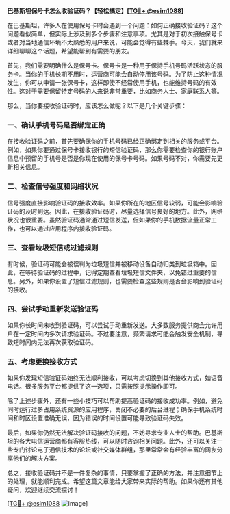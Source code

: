 **巴基斯坦保号卡怎么收验证码？【轻松搞定】[[TG💪+ @esim1088](https://t.me/s/esim1088)]**

在巴基斯坦，许多人在使用保号卡时会遇到一个问题：如何正确接收验证码？这个问题看似简单，但实际上涉及到多个步骤和注意事项。尤其是对于初次接触保号卡或者对当地通信环境不太熟悉的用户来说，可能会觉得有些棘手。今天，我们就来详细聊聊这个话题，希望能帮到有需要的朋友。

首先，我们需要明确什么是保号卡。保号卡是一种用于保持手机号码活跃状态的服务卡。当你的手机长期不用时，运营商可能会自动停用该号码。为了防止这种情况发生，你可以申请一张保号卡，这样即使不经常使用手机，也能维持号码的有效性。这对于需要保留特定号码的人来说非常重要，比如商务人士、家庭联系人等。

那么，当你要接收验证码时，应该怎么做呢？以下是几个关键步骤：

### 一、确认手机号码是否绑定正确

在接收验证码之前，首先要确保你的手机号码已经正确绑定到相关的服务或平台。例如，如果你要通过保号卡接收银行的短信验证码，那么你需要检查你的银行账户信息中预留的手机号是否是你现在使用的保号卡号码。如果号码不对，你需要先更新相关信息。

### 二、检查信号强度和网络状况

信号强度直接影响验证码的接收效率。如果你所在的地区信号较弱，可能会影响验证码的及时到达。因此，在接收验证码时，尽量选择信号良好的地方。此外，网络状况也很重要。虽然验证码通常通过短信发送，但如果你的手机数据流量正常工作，也可以通过应用程序内接收验证码。

### 三、查看垃圾短信或过滤规则

有时候，验证码可能会被误判为垃圾短信并被移动设备自动归类到垃圾箱中。因此，在等待验证码的过程中，记得定期查看垃圾短信文件夹，以免错过重要的信息。另外，如果你设置了短信过滤规则，也需要检查这些规则是否会影响到验证码的接收。

### 四、尝试手动重新发送验证码

如果你长时间未收到验证码，可以尝试手动重新发送。大多数服务提供商会允许用户在一定时间内多次请求验证码。不过要注意，频繁请求可能会触发安全机制，导致短时间内无法再次获取验证码。

### 五、考虑更换接收方式

如果你发现短信验证码始终无法顺利接收，可以考虑切换到其他接收方式，如语音电话。很多服务平台都提供了这一选项，只需按照提示操作即可。

除了上述步骤外，还有一些小技巧可以帮助提高验证码的接收成功率。例如，避免同时运行过多占用系统资源的应用程序，关闭不必要的后台进程；确保手机系统时间和时区设置准确无误，因为错误的时间设置可能导致验证码失效。

最后，如果你仍然无法解决验证码接收的问题，不妨寻求专业人士的帮助。巴基斯坦的各大电信运营商都有客服热线，可以随时咨询相关问题。此外，还可以关注一些专门讨论电子通信技术的论坛或社交媒体群组，那里常常会有经验丰富的网友分享他们的解决方案。

总之，接收验证码并不是一件复杂的事情，只要掌握了正确的方法，并注意细节上的处理，就能顺利完成。希望这篇文章能给大家带来实际的帮助。如果你还有其他疑问，欢迎继续交流探讨！

[[TG💪+ @esim1088](https://t.me/s/esim1088) ![Image](https://i.postimg.cc/4NQfJmqS/Snipaste-2025-05-13-00-14-12.png)]